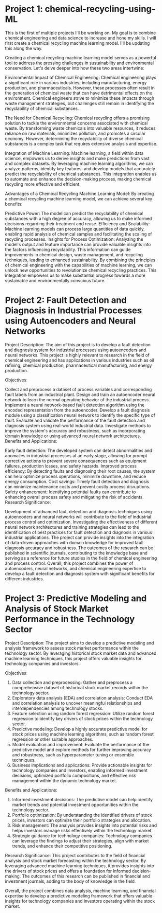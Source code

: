 # Project 1: chemical-recycling-using-ML
This is the first of multiple projects I'll be working on. My goal is to combine chemical engineering and data science to increase and hone my skills.
I will first create a chemical recycling machine learning model. I'll be updating this along the way.

Creating a chemical recycling machine learning model serves as a powerful tool to address the pressing challenges in sustainability and environmental conservation. Let's delve deeper into how these two areas intertwine:

Environmental Impact of Chemical Engineering:
Chemical engineering plays a significant role in various industries, including manufacturing, energy production, and pharmaceuticals. However, these processes often result in the generation of chemical waste that can have detrimental effects on the environment. Chemical engineers strive to minimize these impacts through waste management strategies, but challenges still remain in identifying the recyclability of chemical substances.

The Need for Chemical Recycling:
Chemical recycling offers a promising solution to tackle the environmental concerns associated with chemical waste. By transforming waste chemicals into valuable resources, it reduces reliance on raw materials, minimizes pollution, and promotes a circular economy. However, determining the recyclability of diverse chemical substances is a complex task that requires extensive analysis and expertise.

Integration of Machine Learning:
Machine learning, a field within data science, empowers us to derive insights and make predictions from vast and complex datasets. By leveraging machine learning algorithms, we can analyze patterns, identify key features, and develop models that accurately predict the recyclability of chemical substances. This integration enables us to automate and enhance the decision-making process, making chemical recycling more effective and efficient.

Advantages of a Chemical Recycling Machine Learning Model:
By creating a chemical recycling machine learning model, we can achieve several key benefits:

Predictive Power: The model can predict the recyclability of chemical substances with a high degree of accuracy, allowing us to make informed decisions regarding their treatment and reuse.
Efficiency and Scalability: Machine learning models can process large quantities of data quickly, enabling rapid analysis of chemical samples and facilitating the scaling of recycling processes.
Insights for Process Optimization: Analyzing the model's output and feature importance can provide valuable insights into the factors influencing recyclability. This information can guide improvements in chemical design, waste management, and recycling techniques, leading to enhanced sustainability.
By combining the principles of chemical engineering with the capabilities of machine learning, we can unlock new opportunities to revolutionize chemical recycling practices. This integration empowers us to make substantial progress towards a more sustainable and environmentally conscious future.

# Project 2: Fault Detection and Diagnosis in Industrial Processes using Autoencoders and Neural Networks

Project Description:
The aim of this project is to develop a fault detection and diagnosis system for industrial processes using autoencoders and neural networks. This project is highly relevant to research in the field of chemical engineering and has applications in various industries such as oil refining, chemical production, pharmaceutical manufacturing, and energy production.

Objectives:

Collect and preprocess a dataset of process variables and corresponding fault labels from an industrial plant.
Design and train an autoencoder neural network to learn the normal operating behavior of the industrial process.
Implement a neural network-based fault detection algorithm using the encoded representation from the autoencoder.
Develop a fault diagnosis module using a classification neural network to identify the specific type of fault.
Evaluate and validate the performance of the fault detection and diagnosis system using real-world industrial data.
Investigate methods to improve the system's accuracy and robustness, such as incorporating domain knowledge or using advanced neural network architectures.
Benefits and Applications:

Early fault detection: The developed system can detect abnormalities and anomalies in industrial processes at an early stage, allowing for prompt corrective actions to prevent severe consequences such as equipment failures, production losses, and safety hazards.
Improved process efficiency: By detecting faults and diagnosing their root causes, the system can help optimize process operations, minimize downtime, and reduce energy consumption.
Cost savings: Timely fault detection and diagnosis can minimize maintenance costs and prevent costly process disruptions.
Safety enhancement: Identifying potential faults can contribute to enhancing overall process safety and mitigating the risk of accidents.
Research Significance:

Development of advanced fault detection and diagnosis techniques using autoencoders and neural networks will contribute to the field of industrial process control and optimization.
Investigating the effectiveness of different neural network architectures and training strategies can lead to the identification of best practices for fault detection and diagnosis in various industrial applications.
The project can provide insights into the integration of data-driven approaches with domain knowledge for improved fault diagnosis accuracy and robustness.
The outcomes of the research can be published in scientific journals, contributing to the knowledge base and serving as a reference for future studies in the field of chemical engineering and process control.
Overall, this project combines the power of autoencoders, neural networks, and chemical engineering expertise to develop a fault detection and diagnosis system with significant benefits for different industries.

# Project 3: Predictive Modeling and Analysis of Stock Market Performance in the Technology Sector

Project Description:
The project aims to develop a predictive modeling and analysis framework to assess stock market performance within the technology sector. By leveraging historical stock market data and advanced machine learning techniques, this project offers valuable insights for technology companies and investors.

Objectives:
1. Data collection and preprocessing: Gather and preprocess a comprehensive dataset of historical stock market records within the technology sector.
2. Exploratory data analysis (EDA) and correlation analysis: Conduct EDA and correlation analysis to uncover meaningful relationships and interdependencies among technology stocks.
3. Feature selection using random forest regression: Utilize random forest regression to identify key drivers of stock prices within the technology sector.
4. Predictive modeling: Develop a highly accurate predictive model for stock prices using machine learning algorithms, such as random forest regression or other suitable approaches.
5. Model evaluation and improvement: Evaluate the performance of the predictive model and explore methods for further improving accuracy and robustness, such as hyperparameter tuning or ensemble techniques.
6. Business implications and applications: Provide actionable insights for technology companies and investors, enabling informed investment decisions, optimized portfolio compositions, and effective risk management within the dynamic technology market.

Benefits and Applications:
1. Informed investment decisions: The predictive model can help identify market trends and potential investment opportunities within the technology sector.
2. Portfolio optimization: By understanding the identified drivers of stock prices, investors can optimize their portfolio strategies and allocation.
3. Risk management: The analysis provides insights into potential risks and helps investors manage risks effectively within the technology market.
4. Strategic guidance for technology companies: Technology companies can leverage the findings to adjust their strategies, align with market trends, and enhance their competitive positioning.

Research Significance:
This project contributes to the field of financial analysis and stock market forecasting within the technology sector. By leveraging advanced machine learning techniques, it provides insights into the drivers of stock prices and offers a foundation for informed decision-making. The outcomes of this research can be published in financial and investment journals, adding to the body of knowledge in the field.

Overall, the project combines data analysis, machine learning, and financial expertise to develop a predictive modeling framework that offers valuable insights for technology companies and investors operating within the stock market.
